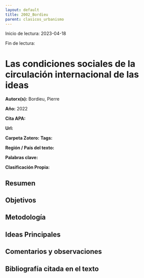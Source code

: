 ```yaml
---
layout: default
title: 2002_Bordieu
parent: clasicos_urbanismo
---
```


Inicio de lectura: 2023-04-18

Fin de lectura: 

# Las condiciones sociales de la circulación internacional de las ideas

**Autorx(s):** Bordieu, Pierre
	

**Año:** 2022

**Cita APA:** 

**Url:**

**Carpeta Zotero:** 
**Tags:** 

**Región / País del texto:** 

**Palabras clave:** 

**Clasificación Propia:**


## Resumen 



## Objetivos


## Metodología


## Ideas Principales



## Comentarios y observaciones


## Bibliografía citada en el texto

